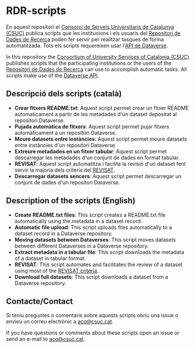 # RDR-scripts

En aquest repositori el [Consorci de Serveis Universitaris de Catalunya (CSUC)](https://www.csuc.cat/ca) publica scripts que les institucions i els usuaris del [Repositori de Dades de Recerca](https://dataverse.csuc.cat/) poden fer servir per realitzar tasques de forma automatitzada. Tots els scripts requereixen usar l'[API de Dataverse](https://guides.dataverse.org/en/latest/api/).

In this repository the [Consortium of University Services of Catalonia (CSUC)](https://www.csuc.cat/en) publishes scripts that the participating institutions or the users of the [Repositori de Dades de Recerca](https://dataverse.csuc.cat/) can use to accomplish automatic tasks. All scripts make use of the [Dataverse API](https://guides.dataverse.org/en/latest/api/). 

## Descripció dels scripts (català)
 
- **Crear fitxers README.txt**: Aquest script permet crear un fitxer README automaticament a partir de les metadades d'un dataset depositat al repositori Dataverse.
- **Pujada automàtica de fitxers**: Aquest script permet pujar fitxers automàticament a un repositori Dataverse. 
- **Moure datasets entre instàncies**: Aquest script permet moure datasets entre instàncies d'un repositori Dataverse.
- **Extreure metadades en un fitxer tabular**: Aquest script permet descarregar les metadades d'un conjunt de dades en format tabular.
- **REVISAT**:  Aquest script automatitza i facilita la revisió d'un dataset fent servir la majoria dels criteris del [REVISAT](https://confluence.csuc.cat/display/RDM/REVISAT).
- **Descarregar datasets sencers**: Aquest script permet descarregar un conjunt de dades d'un repositori Dataverse.

## Description of the scripts (English)

- **Create README.txt files**: This script creates a README.txt file automatically using the metadata in a dataset record.
- **Automatic file upload**: This script uploads files automatically to a dataset record in a Dataverse repository.
- **Moving datasets between Dataverses**: This script moves datasets between different Dataverses in a Dataverse repository.
- **Extract metadata in a tabular file**: This script downloads the metadata of a dataset in tabular format.
- **REVISAT**: This script automates and facilitates the review of a dataset using most of the [REVISAT criteria](https://confluence.csuc.cat/display/RDM/REVISAT).
- **Download full datasets**: This script downloads a dataset from a Dataverse repository.

## Contacte/Contact
Si teniu preguntes o comentaris sobre aquests scripts obriu una issue o envieu un correu electrònic a <aco@csuc.cat>.

If you have questions or comments about these scripts open an issue or send an e-mail to <aco@csuc.cat>.

